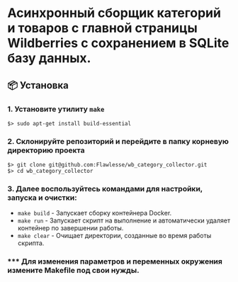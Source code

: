 # Асинхронный сборщик категорий и товаров с главной страницы Wildberries с сохранением в SQLite базу данных.

## 📦 Установка

### 1. Установите утилиту `make`
```
$> sudo apt-get install build-essential
```
### 2. Склонируйте репозиторий и перейдите в папку корневую директорию проекта
```
$> git clone git@github.com:Flawlesse/wb_category_collector.git
$> cd wb_category_collector
```
### 3. Далее воспользуйтесь командами для настройки, запуска и очистки:
- `make build` - Запускает сборку контейнера Docker.
- `make run` - Запускает скрипт на выполнение и автоматически удаляет контейнер по завершении работы.
- `make clear` - Очищает директории, созданные во время работы скрипта.
### *** Для изменения параметров и переменных окружения измените Makefile под свои нужды.

